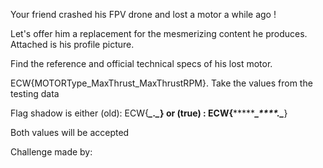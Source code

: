 Your friend crashed his FPV drone and lost a motor a while ago !

Let's offer him a replacement for the mesmerizing content he produces.
Attached is his profile picture.

Find the reference and official technical specs of his lost motor.

ECW{MOTORType_MaxThrust_MaxThrustRPM}.
Take the values from the testing data

Flag shadow is either (old): ECW{************_****.*_*****}
or (true) : ECW{**************_****.**_*****}

Both values will be accepted

Challenge made by:
